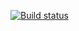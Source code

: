 [![Build status](https://ci.appveyor.com/api/projects/status/of82n154v42vgwj5?svg=true)](https://ci.appveyor.com/project/Cisien/csdiscord)
